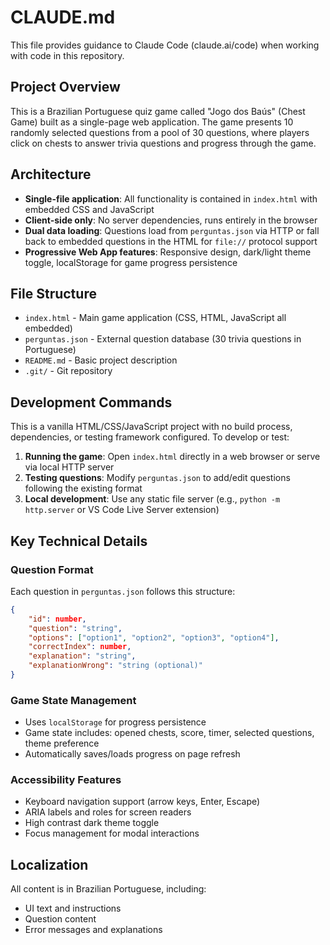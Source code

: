 # CLAUDE.md

This file provides guidance to Claude Code (claude.ai/code) when working with code in this repository.

## Project Overview

This is a Brazilian Portuguese quiz game called "Jogo dos Baús" (Chest Game) built as a single-page web application. The game presents 10 randomly selected questions from a pool of 30 questions, where players click on chests to answer trivia questions and progress through the game.

## Architecture

- **Single-file application**: All functionality is contained in `index.html` with embedded CSS and JavaScript
- **Client-side only**: No server dependencies, runs entirely in the browser
- **Dual data loading**: Questions load from `perguntas.json` via HTTP or fall back to embedded questions in the HTML for `file://` protocol support
- **Progressive Web App features**: Responsive design, dark/light theme toggle, localStorage for game progress persistence

## File Structure

- `index.html` - Main game application (CSS, HTML, JavaScript all embedded)
- `perguntas.json` - External question database (30 trivia questions in Portuguese)
- `README.md` - Basic project description
- `.git/` - Git repository

## Development Commands

This is a vanilla HTML/CSS/JavaScript project with no build process, dependencies, or testing framework configured. To develop or test:

1. **Running the game**: Open `index.html` directly in a web browser or serve via local HTTP server
2. **Testing questions**: Modify `perguntas.json` to add/edit questions following the existing format
3. **Local development**: Use any static file server (e.g., `python -m http.server` or VS Code Live Server extension)

## Key Technical Details

### Question Format
Each question in `perguntas.json` follows this structure:
```json
{
    "id": number,
    "question": "string",
    "options": ["option1", "option2", "option3", "option4"],
    "correctIndex": number,
    "explanation": "string",
    "explanationWrong": "string (optional)"
}
```

### Game State Management
- Uses `localStorage` for progress persistence
- Game state includes: opened chests, score, timer, selected questions, theme preference
- Automatically saves/loads progress on page refresh

### Accessibility Features
- Keyboard navigation support (arrow keys, Enter, Escape)
- ARIA labels and roles for screen readers
- High contrast dark theme toggle
- Focus management for modal interactions

## Localization
All content is in Brazilian Portuguese, including:
- UI text and instructions
- Question content
- Error messages and explanations